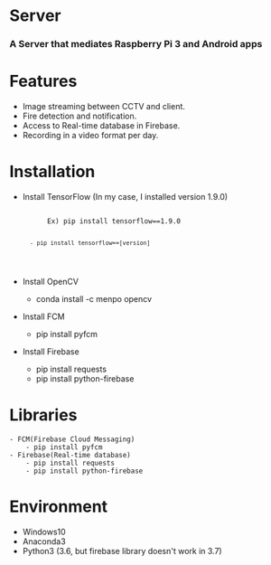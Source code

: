 # Server
<h3><b>A Server that mediates Raspberry Pi 3 and Android apps</b></h3>

# Features
- Image streaming between CCTV and client.
- Fire detection and notification.
- Access to Real-time database in Firebase.
- Recording in a video format per day.

# Installation
- Install TensorFlow (In my case, I installed version 1.9.0)

    <code>
        Ex) pip install tensorflow==1.9.0
    
        - pip install tensorflow==[version]
    </code>
    
- Install OpenCV
    - conda install -c menpo opencv
    
- Install FCM
    - pip install pyfcm
    
- Install Firebase
    - pip install requests
    - pip install python-firebase

# Libraries
    - FCM(Firebase Cloud Messaging)
        - pip install pyfcm
    - Firebase(Real-time database)
        - pip install requests
        - pip install python-firebase

# Environment
- Windows10
- Anaconda3 
- Python3 (3.6, but firebase library doesn't work in 3.7)
